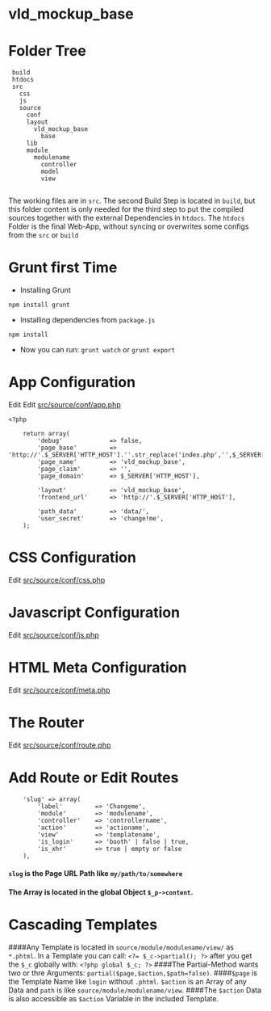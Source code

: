 
vld_mockup_base
==============================================

# Folder Tree
```
 build
 htdocs
 src
   css
   js
   source
     conf
     layout
       vld_mockup_base
         base
     lib
     module
       modulename
         controller
         model
         view
   
```

The working files are in ```src```. The second Build Step is located in ```build```, but this folder content is only needed for the third step to put the compiled sources together with the external Dependencies in ```htdocs```.
The ```htdocs``` Folder is the final Web-App, without syncing or overwrites some configs from the ```src``` or ```build```



# Grunt first Time

- Installing Grunt
```
npm install grunt
```

- Installing dependencies from ```package.js```
```
npm install
```

- Now you can run:
```grunt watch```
or
```grunt export```



# App Configuration

Edit Edit [src/source/conf/app.php](https://github.com/seekwhencer/Mockup-base/blob/master/src/source/conf/app.php "src/source/conf/app.php")

```
<?php

    return array(
        'debug'             => false,
        'page_base'         => 'http://'.$_SERVER['HTTP_HOST'].''.str_replace('index.php','',$_SERVER['PHP_SELF']),
        'page_name'         => 'vld_mockup_base', 
        'page_claim'        => '',
        'page_domain'       => $_SERVER['HTTP_HOST'],
        
        'layout'            => 'vld_mockup_base',
        'frontend_url'      => 'http://'.$_SERVER['HTTP_HOST'],
        
        'path_data'         => 'data/',     
        'user_secret'       => 'change!me',
    );
```

# CSS Configuration

Edit [src/source/conf/css.php](https://github.com/seekwhencer/Mockup-base/blob/master/src/source/conf/css.php "src/source/conf/css.php")

# Javascript Configuration

Edit [src/source/conf/js.php](https://github.com/seekwhencer/Mockup-base/blob/master/src/source/conf/js.php "src/source/conf/js.php")

# HTML Meta Configuration

Edit [src/source/conf/meta.php](https://github.com/seekwhencer/Mockup-base/blob/master/src/source/conf/meta.php "src/source/conf/meta.php")

# The Router

Edit [src/source/conf/route.php](https://github.com/seekwhencer/Mockup-base/blob/master/src/source/conf/route.php "src/source/conf/route.php") 

# Add Route or Edit Routes

```
    'slug' => array(
        'label'         => 'Changeme',
        'module'        => 'modulename',
        'controller'    => 'controllername',
        'action'        => 'actioname',
        'view'          => 'templatename',
        'is_login'      => 'booth' | false | true,
        'is_xhr'        => true | empty or false
    ),
````

#### ```slug``` is the Page URL Path like ```my/path/to/somewhere```
#### The Array is located in the global Object ```$_p->content```.

# Cascading Templates

####Any Template is located in ```source/module/modulename/view/``` as ```*.phtml```. In a Template you can call: ``` <?= $_c->partial(); ?> ``` after you get the ```$_c``` globally with: ```<?php global $_c; ?>```
####The Partial-Method wants two or thre Arguments: ``` partial($page,$action,$path=false) ```.
####```$page``` is the Template Name like ```login``` without ```.phtml```. ```$action``` is an Array of any Data and ```path``` is like ```source/module/modulename/view```.
####The ```$action``` Data is also accessible as ```$action``` Variable in the included Template.



